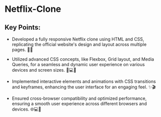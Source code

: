 # Netflix-Clone

## Key Points: 
- Developed a fully responsive Netflix clone using HTML and CSS, replicating the official website's design and layout across multiple pages. 🎥🌐
  
- Utilized advanced CSS concepts, like Flexbox, Grid layout, and Media Queries, for a seamless and dynamic user experience on various devices and screen sizes. 🎨💻📱
  
- Implemented interactive elements and animations with CSS transitions and keyframes, enhancing the user interface for an engaging feel. ✨🎬
  
- Ensured cross-browser compatibility and optimized performance, ensuring a smooth user experience across different browsers and devices. 🌐💻🚀
